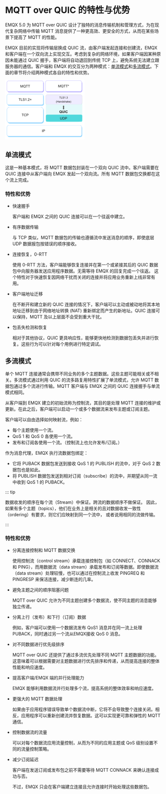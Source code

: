 # MQTT over QUIC 的特性与优势

EMQX 5.0 为 MQTT over QUIC 设计了独特的消息传输机制和管理方式，为在现代复杂网络中传输 MQTT 消息提供了一种更高效、更安全的方式，从而在某些场景下提高了 MQTT 的性能。

EMQX 目前的实现将传输层换成 QUIC 流，由客户端发起连接和创建流，EMQX 和客户端在一个双向流上实现交互。考虑到复杂的网络环境，如果客户端因某种原因未能通过 QUIC 握手，客户端将自动退回到传统 TCP 上，避免系统无法建立跟服务器的通信。客户端和 EMQX 的交互分为两种模式：[单流模式](#单流模式)和[多流模式](#多流模式)。下面的章节将介绍两种模式各自的特性和优势。

<img src="./assets/mqtt-over-quic.png" alt="mqtt-over-quic" style="zoom:25%;" />

## 单流模式

这是一种基本模式，将 MQTT 数据包封装在一个双向 QUIC 流中。客户端需要在 QUIC 连接中从客户端向 EMQX 发起一个双向流。所有 MQTT 数据包交换都在这个流上完成。

### 特性和优势

- 快速握手

  客户端和 EMQX 之间的 QUIC 连接可以在一个往返中建立。

- 有序数据传输

  与 TCP 类似，MQTT 数据包的传输也遵循流中发送消息的顺序，即使底层 UDP 数据报包按错误的顺序接收。

- 连接恢复，0-RTT

  使用 0-RTT 方法，客户端能够恢复连接并在第一个或紧接其后的 QUIC 数据包中向服务器发送应用程序数据。无需等待 EMQX 的回复完成一个往返。 这个特性对于快速恢复因网络干扰而关闭的连接并将应用业务重新上线非常有用。

- 客户端地址迁移

  在不断开和建立新的 QUIC 连接的情况下，客户端可以主动或被动地将其本地地址迁移到由于网络地址转换 (NAT) 重新绑定而产生的新地址。QUIC 连接可以保持，MQTT 及以上层面不会受到重大干扰。

- 包丢失检测和恢复

  相对于其他协议，QUIC 更具响应性，能够更快地检测到数据包丢失并进行恢复。这些行为可以针对每个用例进行特定调试。

## 多流模式

单个 MQTT 连接通常会携带不同业务的多个主题数据。这些主题可能相关或不相关。多流模式通过利用 QUIC 的流多路复用特性扩展了单流模式，允许 MQTT 数据包通过多个流进行传输。MQTT 客户端与 EMQX 之间的 QUIC 连接握手与单流模式相同。

从客户端到 EMQX 建立的初始流称为控制流，其目的是处理 MQTT 连接的维护或更新。在此之后，客户端可以启动一个或多个数据流来发布主题或订阅主题。

客户端可以自由选择如何映射流，例如：

- 每个主题使用一个流。
- QoS 1 和 QoS 0 各使用一个流。
- 发布和订阅各使用一个流。（控制流上也允许发布/订阅。）

作为消息代理，EMQX 执行流数据包绑定：

- 它将 PUBACK 数据包发送到接收 QoS 1 的 PUBLISH 的流中，对于 QoS 2 数据包也是如此。
- 将 PUBLISH 数据包发送到相对订阅（subscribe）的流中，并期望从同一流中收到 QoS 1 的 PUBACK。

::: tip

数据收发的顺序在每个流（Stream）中保证。跨流的数据顺序不做保证。  因此，如果有多个主题（topics），他们在业务上是相关的且对数据收发一致性（ordering）有要求，则它们应映射到同一个流中， 或者说用相同的流做传输。

:::

### 特性和优势

- 分离连接控制和 MQTT 数据交换

  使用控制流（control stream）承载连接控制包（如 CONNECT、CONNACK 和 PING），而用数据流（data stream）承载发布和订阅等数据。即使数据流（data stream）处理较慢，也可以通过在控制流上收发 PINGREQ 和 PINGRESP 来保活连接，减少断连的几率。

- 避免主题之间的顺序阻塞问题

  MQTT over QUIC 允许为不同主题创建多个数据流，使不同主题的消息能够独立传递。

- 分离上行（发布）和下行（订阅）数据

  例如，客户端可以使用一个数据流发布 QoS1 消息并在同一流上处理 PUBACK，同时通过另一个流从EMQX接收 QoS 0 消息。

- 对不同数据进行优先级排序

  MQTT over QUIC 还提供了通过多流优先处理不同 MQTT 主题数据的功能。这意味着可以根据需要对主题数据进行优先排序和传递，从而提高连接的整体性能和响应速度。

- 提高客户端/EMQX 端的并行处理能力

  EMQX 能够利用数据流并行处理多个流，提高系统的整体效率和响应速度。

- 更强大的 MQTT 数据处理

  如果由于应用程序错误导致单个数据流中断，它将不会导致整个连接关闭。相反，应用程序可以重新创建流并恢复数据。这可以实现更可靠和弹性的 MQTT 通信。

- 控制数据流的流量

  可以对每个数据流应用流量控制，从而为不同的应用主题或 QoS 级别设置不同的流量控制策略。

- 减少订阅延迟

  客户端在发送订阅或发布包之前不需要等待 MQTT CONNACK 来确认连接成功与否。

  不过，EMQX 只会在客户端建立连接且允许连接时开始处理这些数据包。

